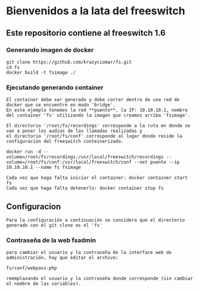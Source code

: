 # Bienvenidos a la lata del freeswitch

## Este repositorio contiene al freeswitch 1.6

### Generando imagen de docker

```
git clone https://github.com/krazyciomar/fs.git
cd fs
docker build -t fsimage ./
```

### Ejecutando generando container

```
El container debe ser generado y debe correr dentro de una red de docker que se encuentre en modo 'bridge'.
En este ejemplo tenemos la red **puente**, la IP: 10.10.10.1, nombre del container 'fs' utilizando la imagen que creamos arriba 'fsimage'.

El directorio '/root/fs/recordings' corresponde a la ruta en donde se van a poner los audios de las llamadas realizadas y 
el directorio '/root/fs/conf' corresponde al lugar donde reside la configuración del freeswitch conteinerizado.

docker run -d --volume=/root/fs/recordings:/usr/local/freeswitch/recordings --volume=/root/fs/conf:/usr/local/freeswitch/conf --net puente --ip 10.10.10.1 --name fs fsimage

Cada vez que haga falta iniciar el container: docker container start fs
Cada vez que haga falta detenerlo: docker container stop fs
```

## Configuracion
```
Para la configuración a continuación se considera que el directorio generado con el git clone es el 'fs'
```

### Contraseña de la web fsadmin

```
para cambiar el usuario y la contraseña de la interface web de administración, hay que editar el archivo:

fs/conf/webpass.php

reemplazando el usuario y la contraseña donde corresponde (sin cambiar el nombre de las variables).
```

